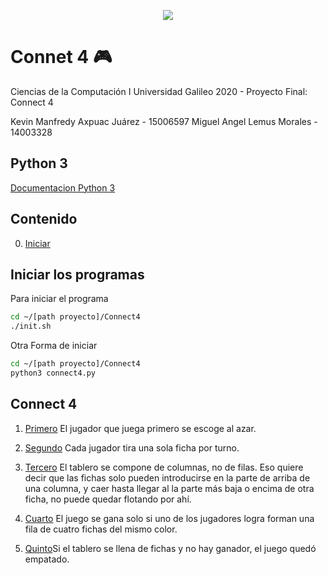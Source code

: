 <p align="center"><img src="https://www.python.org/static/img/python-logo.png"></p>

# Connet 4 🎮
Ciencias de la Computación I Universidad Galileo 2020 - Proyecto Final: Connect 4

Kevin Manfredy Axpuac Juárez - 15006597
Miguel Angel Lemus Morales - 14003328

## Python 3
[Documentacion Python 3](https://docs.python.org/3/)

## Contenido
0. [Iniciar](#getting-started)


## <a name="getting-started"></a>Iniciar los programas
Para iniciar el programa
```bash
cd ~/[path proyecto]/Connect4
./init.sh
```
Otra Forma de iniciar
```bash
cd ~/[path proyecto]/Connect4
python3 connect4.py
```

## Connect 4
1. [Primero]() El jugador que juega primero se escoge al azar.

2. [Segundo]() Cada jugador tira una sola ficha por turno.

3. [Tercero]() El tablero se compone de columnas, no de filas. Eso quiere decir que las fichas solo pueden
introducirse en la parte de arriba de una columna, y caer hasta llegar al la parte más baja o encima
de otra ficha, no puede quedar flotando por ahí.

4. [Cuarto]() El juego se gana solo si uno de los jugadores logra forman una fila de cuatro fichas del mismo color.

5. [Quinto]()Si el tablero se llena de fichas y no hay ganador, el juego quedó empatado.



